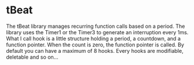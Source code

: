 tBeat
=====

The tBeat library manages recurring function calls based on a period. The library uses the Timer1 or the Timer3 to generate an interruption every 1ms. What I call hook is a little structure holding a period, a countdown, and a function pointer. When the count is zero, the function pointer is called. By default you can have a maximum of 8 hooks. Every hooks are modifiable, deletable and so on...
